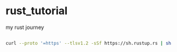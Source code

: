 # rust_tutorial
my rust journey

```bash

curl --proto '=https' --tlsv1.2 -sSf https://sh.rustup.rs | sh

```
